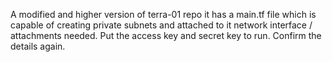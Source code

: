 A modified and higher version of terra-01 repo it has a main.tf file which is capable of creating private subnets and attached to it network interface / attachments needed. Put the 
access key and secret key to run. Confirm the details again.
 
